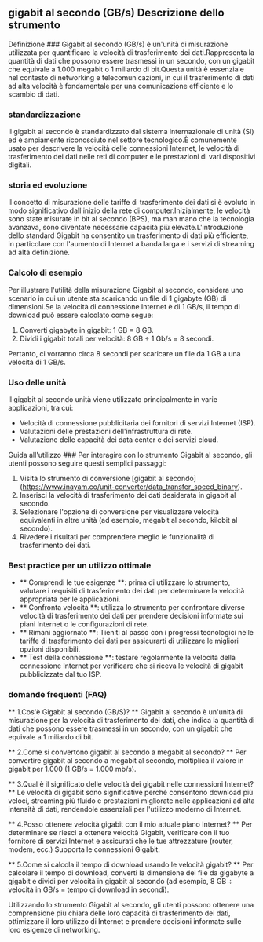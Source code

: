 ## gigabit al secondo (GB/s) Descrizione dello strumento

Definizione ###
Gigabit al secondo (GB/s) è un'unità di misurazione utilizzata per quantificare la velocità di trasferimento dei dati.Rappresenta la quantità di dati che possono essere trasmessi in un secondo, con un gigabit che equivale a 1.000 megabit o 1 miliardo di bit.Questa unità è essenziale nel contesto di networking e telecomunicazioni, in cui il trasferimento di dati ad alta velocità è fondamentale per una comunicazione efficiente e lo scambio di dati.

### standardizzazione
Il gigabit al secondo è standardizzato dal sistema internazionale di unità (SI) ed è ampiamente riconosciuto nel settore tecnologico.È comunemente usato per descrivere la velocità delle connessioni Internet, le velocità di trasferimento dei dati nelle reti di computer e le prestazioni di vari dispositivi digitali.

### storia ed evoluzione
Il concetto di misurazione delle tariffe di trasferimento dei dati si è evoluto in modo significativo dall'inizio della rete di computer.Inizialmente, le velocità sono state misurate in bit al secondo (BPS), ma man mano che la tecnologia avanzava, sono diventate necessarie capacità più elevate.L'introduzione dello standard Gigabit ha consentito un trasferimento di dati più efficiente, in particolare con l'aumento di Internet a banda larga e i servizi di streaming ad alta definizione.

### Calcolo di esempio
Per illustrare l'utilità della misurazione Gigabit al secondo, considera uno scenario in cui un utente sta scaricando un file di 1 gigabyte (GB) di dimensioni.Se la velocità di connessione Internet è di 1 GB/s, il tempo di download può essere calcolato come segue:

1. Converti gigabyte in gigabit: 1 GB = 8 GB.
2. Dividi i gigabit totali per velocità: 8 GB ÷ 1 Gb/s = 8 secondi.

Pertanto, ci vorranno circa 8 secondi per scaricare un file da 1 GB a una velocità di 1 GB/s.

### Uso delle unità
Il gigabit al secondo unità viene utilizzato principalmente in varie applicazioni, tra cui:
- Velocità di connessione pubblicitaria dei fornitori di servizi Internet (ISP).
- Valutazioni delle prestazioni dell'infrastruttura di rete.
- Valutazione delle capacità dei data center e dei servizi cloud.

Guida all'utilizzo ###
Per interagire con lo strumento Gigabit al secondo, gli utenti possono seguire questi semplici passaggi:
1. Visita lo strumento di conversione [gigabit al secondo] (https://www.inayam.co/unit-converter/data_transfer_speed_binary).
2. Inserisci la velocità di trasferimento dei dati desiderata in gigabit al secondo.
3. Selezionare l'opzione di conversione per visualizzare velocità equivalenti in altre unità (ad esempio, megabit al secondo, kilobit al secondo).
4. Rivedere i risultati per comprendere meglio le funzionalità di trasferimento dei dati.

### Best practice per un utilizzo ottimale
- ** Comprendi le tue esigenze **: prima di utilizzare lo strumento, valutare i requisiti di trasferimento dei dati per determinare la velocità appropriata per le applicazioni.
- ** Confronta velocità **: utilizza lo strumento per confrontare diverse velocità di trasferimento dei dati per prendere decisioni informate sui piani Internet o le configurazioni di rete.
- ** Rimani aggiornato **: Tieniti al passo con i progressi tecnologici nelle tariffe di trasferimento dei dati per assicurarti di utilizzare le migliori opzioni disponibili.
- ** Test della connessione **: testare regolarmente la velocità della connessione Internet per verificare che si riceva le velocità di gigabit pubblicizzate dal tuo ISP.

### domande frequenti (FAQ)

** 1.Cos'è Gigabit al secondo (GB/S)? **
Gigabit al secondo è un'unità di misurazione per la velocità di trasferimento dei dati, che indica la quantità di dati che possono essere trasmessi in un secondo, con un gigabit che equivale a 1 miliardo di bit.

** 2.Come si convertono gigabit al secondo a megabit al secondo? **
Per convertire gigabit al secondo a megabit al secondo, moltiplica il valore in gigabit per 1.000 (1 GB/s = 1.000 mb/s).

** 3.Qual è il significato delle velocità dei gigabit nelle connessioni Internet? **
Le velocità di gigabit sono significative perché consentono download più veloci, streaming più fluido e prestazioni migliorate nelle applicazioni ad alta intensità di dati, rendendole essenziali per l'utilizzo moderno di Internet.

** 4.Posso ottenere velocità gigabit con il mio attuale piano Internet? **
Per determinare se riesci a ottenere velocità Gigabit, verificare con il tuo fornitore di servizi Internet e assicurati che le tue attrezzature (router, modem, ecc.) Supporta le connessioni Gigabit.

** 5.Come si calcola il tempo di download usando le velocità gigabit? **
Per calcolare il tempo di download, converti la dimensione del file da gigabyte a gigabit e dividi per velocità in gigabit al secondo (ad esempio, 8 GB ÷ velocità in GB/s = tempo di download in secondi).

Utilizzando lo strumento Gigabit al secondo, gli utenti possono ottenere una comprensione più chiara delle loro capacità di trasferimento dei dati, ottimizzare il loro utilizzo di Internet e prendere decisioni informate sulle loro esigenze di networking.